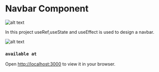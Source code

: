 # Navbar Component

![alt text](https://firebasestorage.googleapis.com/v0/b/birthday-react-6eca4.appspot.com/o/Project%20Screens%2Fing_navbar.jpg?alt=media&token=c90480ac-2956-4344-8c5e-636dc21601d9)

In this project useRef,useState and useEffect is used to design a navbar.

![alt text](https://firebasestorage.googleapis.com/v0/b/birthday-react-6eca4.appspot.com/o/Project%20Screens%2Fing_navbar_gif.gif?alt=media&token=a320f494-8763-493c-94d3-940ce47fb0b6)

### `available at`

Open [http://localhost:3000](http://localhost:3000) to view it in your browser.

